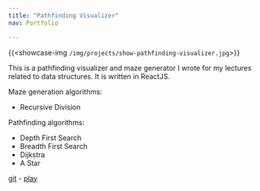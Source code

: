 ```yaml
---
title: "Pathfinding Visualizer"
nav: Portfolio

---
```


{{<showcase-img `/img/projects/show-pathfinding-visualizer.jpg`>}}

This is a pathfinding visualizer and maze generator I wrote for my lectures related to data structures. It is written in ReactJS. 

Maze generation algorithms:
* Recursive Division

Pathfinding algorithms:
* Depth First Search
* Breadth First Search
* Dijkstra
* A Star

[git](https://github.com/momohoudai/pathfinding-visualizer) - [play](https://momohoudai.github.io/pathfinding-visualizer/)
